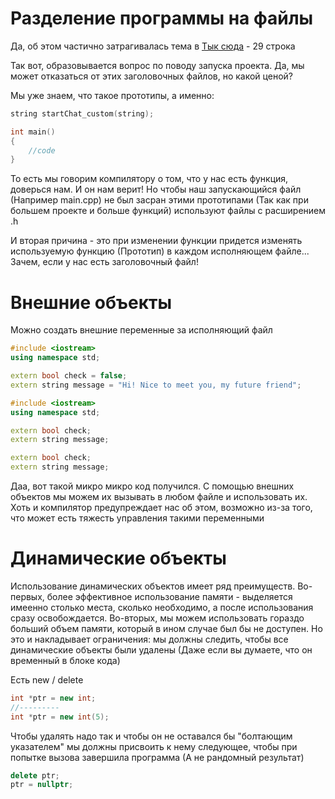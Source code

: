 # Разделение программы на файлы

Да, об этом частично затрагивалась тема в [Тык сюда](31.10.2024.md) - 29 строка

Так вот, образовывается вопрос по поводу запуска проекта. Да, мы может отказаться от этих заголовочных файлов, но какой ценой?

Мы уже знаем, что такое прототипы, а именно: 

```cpp
string startChat_custom(string);

int main()
{
    //code
}
```

То есть мы говорим компилятору о том, что у нас есть функция, доверься нам. И он нам верит! Но чтобы наш запускающийся файл (Например main.cpp) не был засран этими прототипами (Так как при большем проекте и больше функций) используют файлы с расширением .h

И вторая причина - это при изменении функции придется изменять используемую функцию (Прототип) в каждом исполняющем файле... Зачем, если у нас есть заголовочный файл!

# Внешние объекты

Можно создать внешние переменные за исполняющий файл

```cpp => obj.cpp
#include <iostream>
using namespace std;

extern bool check = false;
extern string message = "Hi! Nice to meet you, my future friend";
```

```cpp => obj.h
#include <iostream>
using namespace std;

extern bool check;
extern string message;
```

```cpp => main.cpp
extern bool check;
extern string message;
```

Даа, вот такой микро микро код получился. С помощью внешних объектов мы можем их вызывать в любом файле и использовать их. Хоть и компилятор предупреждает нас об этом, возможно из-за того, что может есть тяжесть управления такими переменными

# Динамические объекты

Использование динамических объектов имеет ряд преимуществ. Во-первых, более эффективное использование памяти - выделяется имеенно столько места, сколько необходимо, а после использования сразу освобождается. Во-вторых, мы можем использовать гораздо больший объем памяти, который в ином случае был бы не доступен. Но это и накладывает ограничения: мы должны следить, чтобы все динамические объекты были удалены (Даже если вы думаете, что он временный в блоке кода)

Есть new / delete 

```cpp
int *ptr = new int;
//---------
int *ptr = new int(5);
```

Чтобы удалять надо так и чтобы он не оставался бы "болтающим указателем" мы должны присвоить к нему следующее, чтобы при попытке вызова завершила программа (А не рандомный результат)

```cpp
delete ptr;
ptr = nullptr;
```


